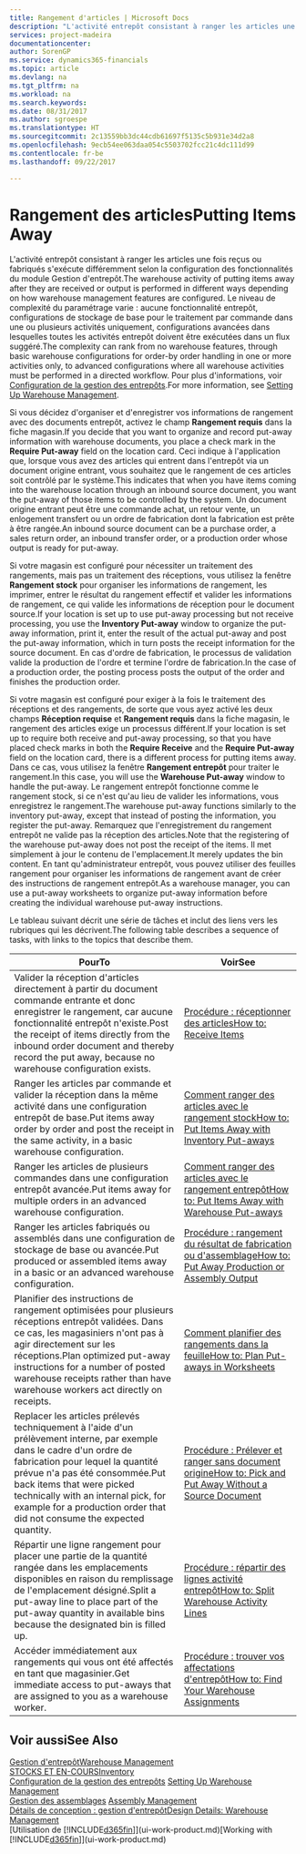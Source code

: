 ```yaml
---
title: Rangement d'articles | Microsoft Docs
description: "L'activité entrepôt consistant à ranger les articles une fois reçus ou fabriqués s'exécute différemment selon la configuration des fonctionnalités du module Gestion d'entrepôt."
services: project-madeira
documentationcenter: 
author: SorenGP
ms.service: dynamics365-financials
ms.topic: article
ms.devlang: na
ms.tgt_pltfrm: na
ms.workload: na
ms.search.keywords: 
ms.date: 08/31/2017
ms.author: sgroespe
ms.translationtype: HT
ms.sourcegitcommit: 2c13559bb3dc44cdb61697f5135c5b931e34d2a8
ms.openlocfilehash: 9ecb54ee063daa054c5503702fcc21c4dc111d99
ms.contentlocale: fr-be
ms.lasthandoff: 09/22/2017

---
```

# <a name="putting-items-away"></a><span data-ttu-id="43a5e-103">Rangement des articles</span><span class="sxs-lookup"><span data-stu-id="43a5e-103">Putting Items Away</span></span>
<span data-ttu-id="43a5e-104">L'activité entrepôt consistant à ranger les articles une fois reçus ou fabriqués s'exécute différemment selon la configuration des fonctionnalités du module Gestion d'entrepôt.</span><span class="sxs-lookup"><span data-stu-id="43a5e-104">The warehouse activity of putting items away after they are received or output is performed in different ways depending on how warehouse management features are configured.</span></span> <span data-ttu-id="43a5e-105">Le niveau de complexité du paramétrage varie : aucune fonctionnalité entrepôt, configurations de stockage de base pour le traitement par commande dans une ou plusieurs activités uniquement, configurations avancées dans lesquelles toutes les activités entrepôt doivent être exécutées dans un flux suggéré.</span><span class="sxs-lookup"><span data-stu-id="43a5e-105">The complexity can rank from no warehouse features, through basic warehouse configurations for order-by order handling in one or more activities only, to advanced configurations where all warehouse activities must be performed in a directed workflow.</span></span> <span data-ttu-id="43a5e-106">Pour plus d'informations, voir [Configuration de la gestion des entrepôts](warehouse-setup-warehouse.md).</span><span class="sxs-lookup"><span data-stu-id="43a5e-106">For more information, see [Setting Up Warehouse Management](warehouse-setup-warehouse.md).</span></span>

<span data-ttu-id="43a5e-107">Si vous décidez d'organiser et d'enregistrer vos informations de rangement avec des documents entrepôt, activez le champ **Rangement requis** dans la fiche magasin.</span><span class="sxs-lookup"><span data-stu-id="43a5e-107">If you decide that you want to organize and record put-away information with warehouse documents, you place a check mark in the **Require Put-away** field on the location card.</span></span> <span data-ttu-id="43a5e-108">Ceci indique à l'application que, lorsque vous avez des articles qui entrent dans l'entrepôt via un document origine entrant, vous souhaitez que le rangement de ces articles soit contrôlé par le système.</span><span class="sxs-lookup"><span data-stu-id="43a5e-108">This indicates that when you have items coming into the warehouse location through an inbound source document, you want the put-away of those items to be controlled by the system.</span></span> <span data-ttu-id="43a5e-109">Un document origine entrant peut être une commande achat, un retour vente, un enlogement transfert ou un ordre de fabrication dont la fabrication est prête à être rangée.</span><span class="sxs-lookup"><span data-stu-id="43a5e-109">An inbound source document can be a purchase order, a sales return order, an inbound transfer order, or a production order whose output is ready for put-away.</span></span>  

<span data-ttu-id="43a5e-110">Si votre magasin est configuré pour nécessiter un traitement des rangements, mais pas un traitement des réceptions, vous utilisez la fenêtre **Rangement stock** pour organiser les informations de rangement, les imprimer, entrer le résultat du rangement effectif et valider les informations de rangement, ce qui valide les informations de réception pour le document source.</span><span class="sxs-lookup"><span data-stu-id="43a5e-110">If your location is set up to use put-away processing but not receive processing, you use the **Inventory Put-away** window to organize the put-away information, print it, enter the result of the actual put-away and post the put-away information, which in turn posts the receipt information for the source document.</span></span> <span data-ttu-id="43a5e-111">En cas d'ordre de fabrication, le processus de validation valide la production de l'ordre et termine l'ordre de fabrication.</span><span class="sxs-lookup"><span data-stu-id="43a5e-111">In the case of a production order, the posting process posts the output of the order and finishes the production order.</span></span>

<span data-ttu-id="43a5e-112">Si votre magasin est configuré pour exiger à la fois le traitement des réceptions et des rangements, de sorte que vous ayez activé les deux champs **Réception requise** et **Rangement requis** dans la fiche magasin, le rangement des articles exige un processus différent.</span><span class="sxs-lookup"><span data-stu-id="43a5e-112">If your location is set up to require both receive and put-away processing, so that you have placed check marks in both the **Require Receive** and the **Require Put-away** field on the location card, there is a different process for putting items away.</span></span> <span data-ttu-id="43a5e-113">Dans ce cas, vous utilisez la fenêtre **Rangement entrepôt** pour traiter le rangement.</span><span class="sxs-lookup"><span data-stu-id="43a5e-113">In this case, you will use the **Warehouse Put-away** window to handle the put-away.</span></span> <span data-ttu-id="43a5e-114">Le rangement entrepôt fonctionne comme le rangement stock, si ce n'est qu'au lieu de valider les informations, vous enregistrez le rangement.</span><span class="sxs-lookup"><span data-stu-id="43a5e-114">The warehouse put-away functions similarly to the inventory put-away, except that instead of posting the information, you register the put-away.</span></span> <span data-ttu-id="43a5e-115">Remarquez que l'enregistrement du rangement entrepôt ne valide pas la réception des articles.</span><span class="sxs-lookup"><span data-stu-id="43a5e-115">Note that the registering of the warehouse put-away does not post the receipt of the items.</span></span> <span data-ttu-id="43a5e-116">Il met simplement à jour le contenu de l'emplacement.</span><span class="sxs-lookup"><span data-stu-id="43a5e-116">It merely updates the bin content.</span></span> <span data-ttu-id="43a5e-117">En tant qu'administrateur entrepôt, vous pouvez utiliser des feuilles rangement pour organiser les informations de rangement avant de créer des instructions de rangement entrepôt.</span><span class="sxs-lookup"><span data-stu-id="43a5e-117">As a warehouse manager, you can use a put-away worksheets to organize put-away information before creating the individual warehouse put-away instructions.</span></span>

<span data-ttu-id="43a5e-118">Le tableau suivant décrit une série de tâches et inclut des liens vers les rubriques qui les décrivent.</span><span class="sxs-lookup"><span data-stu-id="43a5e-118">The following table describes a sequence of tasks, with links to the topics that describe them.</span></span>   

|<span data-ttu-id="43a5e-119">**Pour**</span><span class="sxs-lookup"><span data-stu-id="43a5e-119">**To**</span></span>|<span data-ttu-id="43a5e-120">**Voir**</span><span class="sxs-lookup"><span data-stu-id="43a5e-120">**See**</span></span>|  
|------------|-------------|  
|<span data-ttu-id="43a5e-121">Valider la réception d'articles directement à partir du document commande entrante et donc enregistrer le rangement, car aucune fonctionnalité entrepôt n'existe.</span><span class="sxs-lookup"><span data-stu-id="43a5e-121">Post the receipt of items directly from the inbound order document and thereby record the put away, because no warehouse configuration exists.</span></span>|[<span data-ttu-id="43a5e-122">Procédure : réceptionner des articles</span><span class="sxs-lookup"><span data-stu-id="43a5e-122">How to: Receive Items</span></span>](warehouse-how-receive-items.md)|  
|<span data-ttu-id="43a5e-123">Ranger les articles par commande et valider la réception dans la même activité dans une configuration entrepôt de base.</span><span class="sxs-lookup"><span data-stu-id="43a5e-123">Put items away order by order and post the receipt in the same activity, in a basic warehouse configuration.</span></span>|[<span data-ttu-id="43a5e-124">Comment ranger des articles avec le rangement stock</span><span class="sxs-lookup"><span data-stu-id="43a5e-124">How to: Put Items Away with Inventory Put-aways</span></span>](warehouse-how-to-put-items-away-with-inventory-put-aways.md)|  
|<span data-ttu-id="43a5e-125">Ranger les articles de plusieurs commandes dans une configuration entrepôt avancée.</span><span class="sxs-lookup"><span data-stu-id="43a5e-125">Put items away for multiple orders in an advanced warehouse configuration.</span></span>|[<span data-ttu-id="43a5e-126">Comment ranger des articles avec le rangement entrepôt</span><span class="sxs-lookup"><span data-stu-id="43a5e-126">How to: Put Items Away with Warehouse Put-aways</span></span>](warehouse-how-to-put-items-away-with-warehouse-put-aways.md)|  
|<span data-ttu-id="43a5e-127">Ranger les articles fabriqués ou assemblés dans une configuration de stockage de base ou avancée.</span><span class="sxs-lookup"><span data-stu-id="43a5e-127">Put produced or assembled items away in a basic or an advanced warehouse configuration.</span></span>|[<span data-ttu-id="43a5e-128">Procédure : rangement du résultat de fabrication ou d'assemblage</span><span class="sxs-lookup"><span data-stu-id="43a5e-128">How to: Put Away Production or Assembly Output</span></span>](warehouse-how-to-put-away-production-output.md)|
|<span data-ttu-id="43a5e-129">Planifier des instructions de rangement optimisées pour plusieurs réceptions entrepôt validées. Dans ce cas, les magasiniers n'ont pas à agir directement sur les réceptions.</span><span class="sxs-lookup"><span data-stu-id="43a5e-129">Plan optimized put-away instructions for a number of posted warehouse receipts rather than have warehouse workers act directly on receipts.</span></span>|[<span data-ttu-id="43a5e-130">Comment planifier des rangements dans la feuille</span><span class="sxs-lookup"><span data-stu-id="43a5e-130">How to: Plan Put-aways in Worksheets</span></span>](warehouse-how-to-plan-put-aways-in-worksheets.md)|  
|<span data-ttu-id="43a5e-131">Replacer les articles prélevés techniquement à l'aide d'un prélèvement interne, par exemple dans le cadre d'un ordre de fabrication pour lequel la quantité prévue n'a pas été consommée.</span><span class="sxs-lookup"><span data-stu-id="43a5e-131">Put back items that were picked technically with an internal pick, for example for a production order that did not consume the expected quantity.</span></span>|[<span data-ttu-id="43a5e-132">Procédure : Prélever et ranger sans document origine</span><span class="sxs-lookup"><span data-stu-id="43a5e-132">How to: Pick and Put Away Without a Source Document</span></span>](warehouse-how-to-create-put-aways-from-internal-put-aways.md)|
|<span data-ttu-id="43a5e-133">Répartir une ligne rangement pour placer une partie de la quantité rangée dans les emplacements disponibles en raison du remplissage de l'emplacement désigné.</span><span class="sxs-lookup"><span data-stu-id="43a5e-133">Split a put-away line to place part of the put-away quantity in available bins because the designated bin is filled up.</span></span>|[<span data-ttu-id="43a5e-134">Procédure : répartir des lignes activité entrepôt</span><span class="sxs-lookup"><span data-stu-id="43a5e-134">How to: Split Warehouse Activity Lines</span></span>](warehouse-how-to-split-warehouse-activity-lines.md)|
|<span data-ttu-id="43a5e-135">Accéder immédiatement aux rangements qui vous ont été affectés en tant que magasinier.</span><span class="sxs-lookup"><span data-stu-id="43a5e-135">Get immediate access to put-aways that are assigned to you as a warehouse worker.</span></span>|[<span data-ttu-id="43a5e-136">Procédure : trouver vos affectations d'entrepôt</span><span class="sxs-lookup"><span data-stu-id="43a5e-136">How to: Find Your Warehouse Assignments</span></span>](warehouse-how-to-find-your-warehouse-assignments.md)|    

## <a name="see-also"></a><span data-ttu-id="43a5e-137">Voir aussi</span><span class="sxs-lookup"><span data-stu-id="43a5e-137">See Also</span></span>  
[<span data-ttu-id="43a5e-138">Gestion d'entrepôt</span><span class="sxs-lookup"><span data-stu-id="43a5e-138">Warehouse Management</span></span>](warehouse-manage-warehouse.md)  
[<span data-ttu-id="43a5e-139">STOCKS ET EN-COURS</span><span class="sxs-lookup"><span data-stu-id="43a5e-139">Inventory</span></span>](inventory-manage-inventory.md)  
<span data-ttu-id="43a5e-140">[Configuration de la gestion des entrepôts](warehouse-setup-warehouse.md)   </span><span class="sxs-lookup"><span data-stu-id="43a5e-140">[Setting Up Warehouse Management](warehouse-setup-warehouse.md)   </span></span>  
<span data-ttu-id="43a5e-141">[Gestion des assemblages](assembly-assemble-items.md)  </span><span class="sxs-lookup"><span data-stu-id="43a5e-141">[Assembly Management](assembly-assemble-items.md)  </span></span>  
[<span data-ttu-id="43a5e-142">Détails de conception : gestion d'entrepôt</span><span class="sxs-lookup"><span data-stu-id="43a5e-142">Design Details: Warehouse Management</span></span>](design-details-warehouse-management.md)  
<span data-ttu-id="43a5e-143">[Utilisation de [!INCLUDE[d365fin](includes/d365fin_md.md)]](ui-work-product.md)</span><span class="sxs-lookup"><span data-stu-id="43a5e-143">[Working with [!INCLUDE[d365fin](includes/d365fin_md.md)]](ui-work-product.md)</span></span>  

